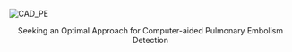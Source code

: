 ![CAD_PE](http:https://github.com/jlianglab/CAD_PE_Detection/blob/main/images/Tittle_Logo.png)

<p align="center">
    Seeking an Optimal Approach for Computer-aided Pulmonary Embolism Detection
</p>
